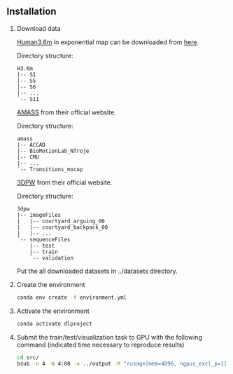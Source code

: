 ## Installation

1. Download data

    [Human3.6m](http://vision.imar.ro/human3.6m/description.php) in exponential map can be downloaded from [here](http://www.cs.stanford.edu/people/ashesh/h3.6m.zip).
    
    Directory structure: 
    ```shell script
    H3.6m
    |-- S1
    |-- S5
    |-- S6
    |-- ...
    `-- S11
    ```

    [AMASS](https://amass.is.tue.mpg.de/en) from their official website.

    Directory structure:
    ```shell script
    amass
    |-- ACCAD
    |-- BioMotionLab_NTroje
    |-- CMU
    |-- ...
    `-- Transitions_mocap
    ```
    [3DPW](https://virtualhumans.mpi-inf.mpg.de/3DPW/) from their official website.

    Directory structure: 
    ```shell script
    3dpw
    |-- imageFiles
    |   |-- courtyard_arguing_00
    |   |-- courtyard_backpack_00
    |   |-- ...
    `-- sequenceFiles
        |-- test
        |-- train
        `-- validation
    ```
    Put the all downloaded datasets in ../datasets directory.



2. Create the environment
    ```bash
    conda env create -f environment.yml
    ```


3. Activate the environment
    ```bash
    conda activate dlproject
    ```


4. Submit the train/test/visualization task to GPU with the following command (indicated time necessary to reproduce results)
    ```bash
    cd src/
    bsub -n 4 -W 4:00 -o ../output -R "rusage[mem=4096, ngpus_excl_p=1]" python run.py
    ```
